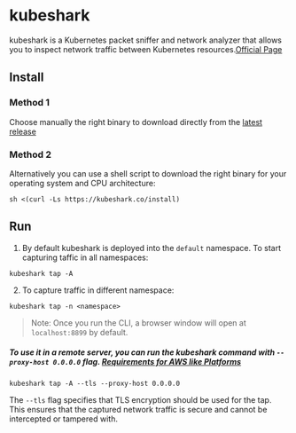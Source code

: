 # kubeshark

kubeshark is a Kubernetes packet sniffer and network analyzer that allows you to inspect network traffic between Kubernetes resources.[Official Page](https://docs.kubeshark.co/en/install)

## Install

### Method 1

Choose manually the right binary to download directly from the [latest release](https://github.com/kubeshark/kubeshark/releases/tag/38.5)

### Method 2

Alternatively you can use a shell script to download the right binary for your operating system and CPU architecture:

```
sh <(curl -Ls https://kubeshark.co/install)
```

## Run

1. By default kubeshark is deployed into the `default` namespace. To start capturing taffic in all namespaces:

```
kubeshark tap -A
```

2. To capture traffic in different namespace:

```
kubeshark tap -n <namespace>
```

> Note: Once you run the CLI, a browser window will open at `localhost:8899` by default.

##### To use it in a **remote server**, you can run the kubeshark command with `--proxy-host 0.0.0.0` flag. [Requirements for AWS like Platforms](https://docs.kubeshark.co/en/config#web-ui--ip-and-accessibility)

```
kubeshark tap -A --tls --proxy-host 0.0.0.0
```

The `--tls` flag specifies that TLS encryption should be used for the tap. This ensures that the captured network traffic is secure and cannot be intercepted or tampered with.

